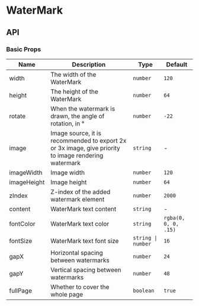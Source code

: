 # WaterMark

<code src="./demos/demo1.tsx"></code>

<code src="./demos/demo2.tsx"></code>

## API

### Basic Props

| Name        | Description                                                                                          | Type               | Default              |
| ----------- | ---------------------------------------------------------------------------------------------------- | ------------------ | -------------------- |
| width       | The width of the WaterMark                                                                           | `number`           | `120`                |
| height      | The height of the WaterMark                                                                          | `number`           | `64`                 |
| rotate      | When the watermark is drawn, the angle of rotation, in °                                             | `number`           | `-22`                |
| image       | Image source, it is recommended to export 2x or 3x image, give priority to image rendering watermark | `string`           | -                    |
| imageWidth  | Image width                                                                                          | `number`           | `120`                |
| imageHeight | Image height                                                                                         | `number`           | `64`                 |
| zIndex      | Z-index of the added watermark element                                                               | `number`           | `2000`               |
| content     | WaterMark text content                                                                               | `string`           | -                    |
| fontColor   | WaterMark text color                                                                                 | `string`           | `rgba(0, 0, 0, .15)` |
| fontSize    | WaterMark text font size                                                                             | `string \| number` | `16`                 |
| gapX        | Horizontal spacing between watermarks                                                                | `number`           | `24`                 |
| gapY        | Vertical spacing between watermarks                                                                  | `number`           | `48`                 |
| fullPage    | Whether to cover the whole page                                                                      | `boolean`          | `true`               |
